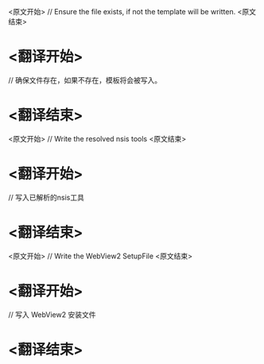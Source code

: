 
<原文开始>
// Ensure the file exists, if not the template will be written.
<原文结束>

# <翻译开始>
// 确保文件存在，如果不存在，模板将会被写入。
# <翻译结束>


<原文开始>
// Write the resolved nsis tools
<原文结束>

# <翻译开始>
// 写入已解析的nsis工具
# <翻译结束>


<原文开始>
// Write the WebView2 SetupFile
<原文结束>

# <翻译开始>
// 写入 WebView2 安装文件
# <翻译结束>

